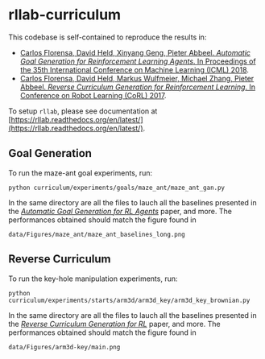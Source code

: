 # rllab-curriculum

This codebase is self-contained to reproduce the results in:
- [Carlos Florensa, David Held, Xinyang Geng, Pieter Abbeel. *Automatic Goal Generation for Reinforcement Learning Agents*. In Proceedings of the 35th International Conference on Machine Learning (ICML) 2018](http://proceedings.mlr.press/v80/florensa18a.html).
- [Carlos Florensa, David Held, Markus Wulfmeier, Michael Zhang, Pieter Abbeel. *Reverse Curriculum Generation for Reinforcement Learning*. In Conference on Robot Learning (CoRL) 2017](http://proceedings.mlr.press/v78/florensa17a.html).

To setup `rllab`, please see documentation at [https://rllab.readthedocs.org/en/latest/](https://rllab.readthedocs.org/en/latest/).

## Goal Generation
To run the maze-ant goal experiments, run:

`python curriculum/experiments/goals/maze_ant/maze_ant_gan.py`

In the same directory are all the files to lauch all the baselines presented in the [*Automatic Goal Generation for RL Agents*](http://proceedings.mlr.press/v80/florensa18a.html) paper, and more. The performances obtained should match the figure found in 

`data/Figures/maze_ant/maze_ant_baselines_long.png`

## Reverse Curriculum
To run the key-hole manipulation experiments, run:

`python curriculum/experiments/starts/arm3d/arm3d_key/arm3d_key_brownian.py`

In the same directory are all the files to lauch all the baselines presented in the [*Reverse Curriculum Generation for RL*](http://proceedings.mlr.press/v78/florensa17a.html) paper, and more. The performances obtained should match the figure found in 

`data/Figures/arm3d-key/main.png`
